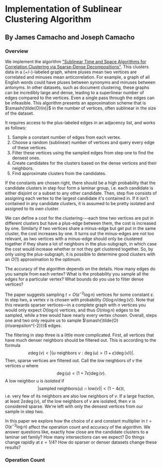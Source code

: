 # Implementation of Sublinear Clustering Algorithm
## By James Camacho and Joseph Camacho

### Overview
We implement the algorithm ["Sublinear Time and Space Algorithms for Correlation Clustering via Sparse-Dense Decompositions"](https://doi.org/10.48550/arxiv.2109.14528). This clusters data in a (+/-)-labeled graph, where pluses mean two vertices are correlated and minuses mean anticorrelation. For example, a graph of all English words could have pluses between synonyms and minuses between antonyms. In other datasets, such as document clustering, these graphs can be incredibly large and dense, leading to a superlinear number of edges compared to the vertices. Even a single pass through the edges can be infeasible. This algorithm presents an approximation scheme that is $\smash{\tilde{O}(n)}$ in the number of vertices, often sublinear in the size of the dataset.

It requires access to the plus-labeled edges in an adjacency list, and works as follows:
1. Sample a constant number of edges from each vertex.
2. Choose a random (sublinear) number of vertices and query every edge of these vertices.
3. Filter these vertices using the sampled edges from step one to find the densest ones.
4. Create candidates for the clusters based on the dense vertices and their neighbors.
5. Find approximate clusters from the candidates.

If the constants are chosen right, there should be a high probability that the candidate clusters in step four form a laminar group, i.e. each candidate is either disjoint or a subset to any other candidate. Then, step five consists of assigning each vertex to the largest candidate it's contained in. If it isn't contained in any candidate clusters, it is assumed to be pretty isolated and assigned to its own cluster.

We can define a cost for the clustering---each time two vertices are put in different clusters but have a plus-edge between them, the cost is increased by one. Similarly if two vertices share a minus-edge but get put in the same cluster, the cost increases by one. It turns out the minus-edges are not too relevant, as two vertices with a minus-edge should only be clustered together if they share a lot of neighbors in the plus-subgraph, in which case the cost would increase whether or not they get clustered together. So, by only using the plus-subgraph, it is possible to determine good clusters with an $O(1)$ approximation to the optimum.

The accuracy of the algorithm depends on the details. How many edges do you sample from each vertex? What is the probability you sample all the edges for a particular vertex? What bounds do you use to filter dense vertices?

The paper suggests sampling $t = O(\varepsilon^{-2}\log n)$ vertices for some constant $\varepsilon$. In step two, a vertex $v$ is chosen with probability $O(\log n / \deg(v))$. Note that this rewards sparser vertices—in a complete graph with $n$ vertices you would only expect $O(\log n)$ vertices, and thus $O(n\log n)$ edges to be sampled, while a tree would have nearly every vertex chosen. Overall, steps one and two only require us to sample $\smash{\tilde{O}(n\varepsilon^{-2})}$ edges.

The filtering in step three is a little more complicated. First, all vertices that have much denser neighbors should be filtered out. This is according to the formula $$\varepsilon \deg(v) < |\{u\text{ neighbors }v:\deg(u) > (1+\varepsilon)\deg(v)\}|.$$Then, sparse vertices are filtered out. Call the *low* neighbors of $v$ the vertices $u$ where $$\deg(u) < (1+7\varepsilon)\deg(v).$$A low neighbor $u$ is *isolated* if $$|\text{sampled neighbors}(u)\cap \text{low}(v)| < (1-4\varepsilon)t,$$i.e. very few of its neighbors are also low neighbors of $v$. If a large fraction, at least $2\varepsilon\deg(v)$, of the low neighbors of $v$ are isolated, then $v$ is considered sparse. We're left with only the densest vertices from our sample in step two.

In this paper we explore how the choice of $\varepsilon$ and constant multiplier in $t = O(\varepsilon^{-2}\log n)$ affect the operation count and accuracy of the algorithm. We answer questions like, exactly how close are the candidate clusters to a laminar set family? How many intersections can we expect? Do things change rapidly at $\varepsilon = 1/4$? How do sparser or denser datasets change these results?

### Operation Count
